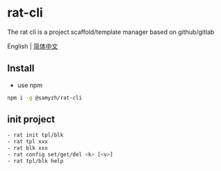 # rat-cli

The rat cli is a project scaffold/template manager based on github/gitlab

English | [简体中文](./README.md)
## Install

- use npm

```bash
npm i -g @samyzh/rat-cli
```

## init project

```bash
- rat init tpl/blk 
- rat tpl xxx
- rat blk xxx
- rat config set/get/del <k> [<v>]
- rat tpl/blk help
```
